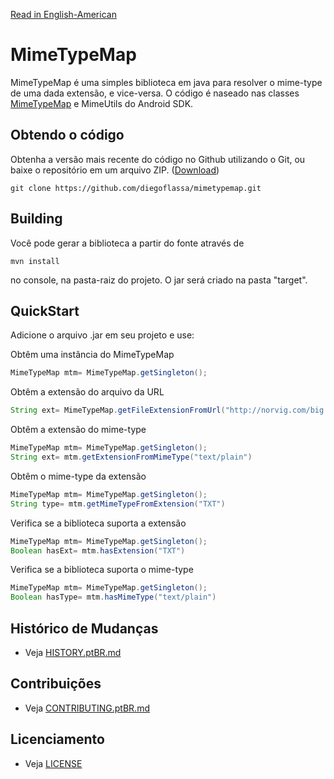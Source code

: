 [Read in English-American](README.md)
# MimeTypeMap

MimeTypeMap é uma simples biblioteca em java para resolver o mime-type de uma dada extensão, e vice-versa.
O código é naseado nas classes [MimeTypeMap](https://developer.android.com/reference/android/webkit/MimeTypeMap.html) e MimeUtils do Android SDK.


## Obtendo o código

Obtenha a versão mais recente do código no Github utilizando o Git, ou baixe o repositório em um arquivo ZIP.
([Download](https://github.com/diegoflassa/mimetypemap/archive/master.zip))


    git clone https://github.com/diegoflassa/mimetypemap.git


## Building

Você pode gerar a biblioteca a partir do fonte através de

```maven
mvn install
```

no console, na pasta-raiz do projeto. O jar será criado na pasta "target".


## QuickStart

Adicione o arquivo .jar em seu projeto e use:


Obtêm uma instância do MimeTypeMap

```java
MimeTypeMap mtm= MimeTypeMap.getSingleton();
```

Obtêm a extensão do arquivo da URL

```java
String ext= MimeTypeMap.getFileExtensionFromUrl("http://norvig.com/big.txt")
```

Obtêm a extensão do mime-type

```java
MimeTypeMap mtm= MimeTypeMap.getSingleton();
String ext= mtm.getExtensionFromMimeType("text/plain")
```

Obtêm o mime-type da extensão

```java
MimeTypeMap mtm= MimeTypeMap.getSingleton();
String type= mtm.getMimeTypeFromExtension("TXT")
```

Verifica se a biblioteca suporta a extensão

```java
MimeTypeMap mtm= MimeTypeMap.getSingleton();
Boolean hasExt= mtm.hasExtension("TXT")
```

Verifica se a biblioteca suporta o mime-type

```java
MimeTypeMap mtm= MimeTypeMap.getSingleton();
Boolean hasType= mtm.hasMimeType("text/plain")
```


## Histórico de Mudanças

* Veja [HISTORY.ptBR.md](HISTORY.ptBR.md)


## Contribuições

* Veja [CONTRIBUTING.ptBR.md](CONTRIBUTING.ptBR.md)


## Licenciamento

* Veja [LICENSE](LICENSE)